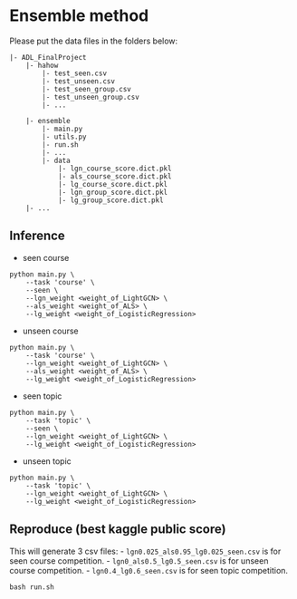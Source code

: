 # Ensemble method
Please put the data files in the folders below:
```
|- ADL_FinalProject
    |- hahow
        |- test_seen.csv
        |- test_unseen.csv
        |- test_seen_group.csv
        |- test_unseen_group.csv
        |- ...

    |- ensemble
        |- main.py
        |- utils.py
        |- run.sh
        |- ...
        |- data
            |- lgn_course_score.dict.pkl
            |- als_course_score.dict.pkl
            |- lg_course_score.dict.pkl
            |- lgn_group_score.dict.pkl
            |- lg_group_score.dict.pkl
    |- ...
```
            
## Inference
- seen course
```
python main.py \
    --task 'course' \
    --seen \
    --lgn_weight <weight_of_LightGCN> \
    --als_weight <weight_of_ALS> \
    --lg_weight <weight_of_LogisticRegression>
```

- unseen course
```
python main.py \
    --task 'course' \
    --lgn_weight <weight_of_LightGCN> \
    --als_weight <weight_of_ALS> \
    --lg_weight <weight_of_LogisticRegression>
```

- seen topic
```
python main.py \
    --task 'topic' \
    --seen \
    --lgn_weight <weight_of_LightGCN> \
    --lg_weight <weight_of_LogisticRegression>
```

- unseen topic
```
python main.py \
    --task 'topic' \
    --lgn_weight <weight_of_LightGCN> \
    --lg_weight <weight_of_LogisticRegression>
```

## Reproduce (best kaggle public score)
This will generate 3 csv files: 
    - `lgn0.025_als0.95_lg0.025_seen.csv` is for seen course competition.
    - `lgn0_als0.5_lg0.5_seen.csv` is for unseen course competition.
    - `lgn0.4_lg0.6_seen.csv` is for seen topic competition.

```
bash run.sh
```